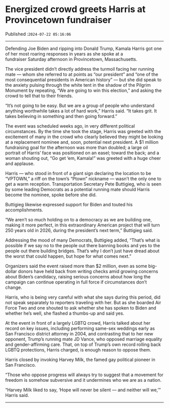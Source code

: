 # Energized crowd greets Harris at Provincetown fundraiser

Published :`2024-07-22 05:16:06`

---

Defending Joe Biden and ripping into Donald Trump, Kamala Harris got one of her most roaring responses in years as she spoke at a fundraiser Saturday afternoon in Provincetown, Massachusetts.

The vice president didn’t directly address the turmoil facing her running mate — whom she referred to at points as “our president” and “one of the most consequential presidents in American history” — but she did speak to the anxiety pulsing through the white tent in the shadow of the Pilgrim Monument by repeating, “We are going to win this election,” and asking the crowd to tell that to their friends.

“It’s not going to be easy. But we are a group of people who understand anything worthwhile takes a lot of hard work,” Harris said. “It takes grit. It takes believing in something and then going forward.”

The event was scheduled weeks ago, in very different political circumstances. By the time she took the stage, Harris was greeted with the excitement of many in the crowd who clearly believed they might be looking at a replacement nominee and, soon, potential next president. A $1 million fundraising goal for the afternoon was more than doubled; a large oil portrait of Harris’ face was positioned on an easel; toward the back; and a woman shouting out, “Go get ‘em, Kamala!” was greeted with a huge cheer and applause.

Harris — who stood in front of a giant sign declaring the location to be “VPTOWN,” a riff on the town’s “Ptown” nickname — wasn’t the only one to get a warm reception. Transportation Secretary Pete Buttigieg, who is seen by some leading Democrats as a potential running mate should Harris become the nominee, spoke before she did.

Buttigieg likewise expressed support for Biden and touted his accomplishments.

“We aren’t so much holding on to a democracy as we are building one, making it more perfect, in this extraordinary American project that will turn 250 years old in 2026, during the president’s next term,” Buttigieg said.

Addressing the mood of many Democrats, Buttigieg added, “That’s what is possible if we say no to the people out there banning books and yes to the people out there building bridges. That’s why I don’t just have dread about the worst that could happen, but hope for what comes next.”

Organizers said the event raised more than $2 million, even as some big-dollar donors have held back from writing checks amid growing concerns about Biden’s candidacy, raising serious concerns about how long the campaign can continue operating in full force if circumstances don’t change.

Harris, who is being very careful with what she says during this period, did not speak separately to reporters traveling with her. But as she boarded Air Force Two and one shouted to ask whether she has spoken to Biden and whether he’s well, she flashed a thumbs-up and said yes.

At the event in front of a largely LGBTQ crowd, Harris talked about her record on key issues, including performing same-sex weddings early as San Francisco district attorney in 2004, and contrasting that to her new opponent, Trump’s running mate JD Vance, who opposed marriage equality and gender-affirming care. That, on top of Trump’s own record rolling back LGBTQ protections, Harris charged, is enough reason to oppose them.

Harris closed by invoking Harvey Milk, the famed gay political pioneer in San Francisco.

“Those who oppose progress will always try to suggest that a movement for freedom is somehow subversive and it undermines who we are as a nation.

“Harvey Milk liked to say, ‘Hope will never be silent — and neither will we,’” Harris said.

---

